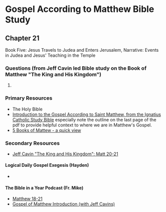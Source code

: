 # Gospel According to Matthew Bible Study

## Chapter 21

Book Five: Jesus Travels to Judea and Enters Jerusalem, Narrative: Events in Judea and Jesus' Teaching in the Temple

### Questions (from Jeff Cavin led Bible study on the Book of Matthew "The King and His Kingdom")
1. 

### Primary Resources
* The Holy Bible
* [Introduction to the Gospel According to Saint Matthew, from the Ignatius Catholic Study Bible](https://drive.google.com/file/d/1IbrAF5TRJj90vyF3-0E3qVN-1Fx6pDYB/view?usp=drive_link)
  especially note the outline on the last page of the pdf to provide helpful context to where we are in Matthew's
  Gospel.
* [5 Books of Mattew - a quick view](https://drive.google.com/file/d/1ZLQ7OxPDoCfhrEc0dyJTNqB-KYKo5Ot5/view?usp=sharing)

### Secondary Resources
* [Jeff Cavin "The King and His Kingdom": Matt 20-21](https://drive.google.com/file/d/1UQhfRgQ5Jfvzyh96T14vA1qvXEOD9-Jh/view?usp=sharing)

#### Logical Daily Gospel Exegesis (Hayden)
* []()


#### The Bible in a Year Podcast (Fr. Mike)

* [Matthew 18-21](https://open.spotify.com/episode/11efhk1zTx1IXM2o1f58QC?si=4bYzxP2JTWejP1KoBFVdTg)
* [Gospel of Matthew Introduction (with Jeff Cavins)](https://open.spotify.com/episode/4oKy0KCxtQWmdO6THASsGC)
